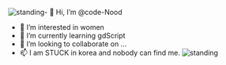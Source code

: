 ![standing](https://github.com/user-attachments/assets/3ac04a55-123d-40e3-98e9-94d07f2faaca)- 👋 Hi, I’m @code-Nood
- 👀 I’m interested in women
- 🌱 I’m currently learning gdScript
- 💞️ I’m looking to collaborate on ...
- 📫 I am STUCK in korea and nobody can find me.
  ![standing](https://github.com/user-attachments/assets/0a4f3cd5-6dcf-4a4c-83cb-af314aca2ca4)


<!---
code-Nood/code-Nood is a ✨ special ✨ repository because its `README.md` (this file) appears on your GitHub profile.
You can click the Preview link to take a look at your changes.
--->
